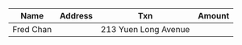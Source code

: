 

|Name|Address|Txn|Amount|
|----|-------|---|------|
|Fred Chan||213 Yuen Long Avenue||D||41.03|||Sue Wong||9102 Kowloon Circle||D||10.00|||Fred Chan||213 Yuen Long Avenue||C||0.01|||Baba Li||2000 E. 21st Street||D||450.00|||Sue Wong||9102 Kowloon Circle||C||5.50|||Jay Law||9103 Problem Area||C||25.00|||Fred Chan||213 Yuen Long Avenue||C||41.02||</table>